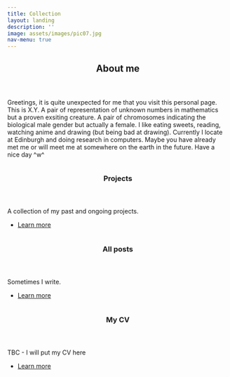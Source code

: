 ```yaml
---
title: Collection
layout: landing
description: ''
image: assets/images/pic07.jpg
nav-menu: true
---
```


<!-- Main -->
<div id="main">

<!-- One -->
<section id="one">
	<div class="inner">
		<header class="major">
			<h2>About me</h2>
		</header>
		<p>Greetings, it is quite unexpected for me that you visit this personal page. This is X.Y. A pair of representation of unknown numbers in mathematics but a proven exsiting creature. A pair of chromosomes indicating the biological male gender but actually a female. I like eating sweets, reading, watching anime and drawing (but being bad at drawing). Currently I locate at Edinburgh and doing research in computers. Maybe you have already met me or will meet me at somewhere on the earth in the future. Have a nice day ^w^</p>
	</div>
</section>

<!-- Two -->
<section id="two" class="spotlights">
	<section>
		<a href="elements.html" class="image">
			<img src="{% link assets/images/img02.jpg %}" alt="" data-position="center center" />
		</a>
		<div class="content">
			<div class="inner">
				<header class="major">
					<h3>Projects</h3>
				</header>
				<p>A collection of my past and ongoing projects.</p>
				<ul class="actions">
					<li><a href="elements.html" class="button">Learn more</a></li>
				</ul>
			</div>
		</div>
	</section>
	<section>
		<a href="all_posts.html" class="image">
			<img src="{% link assets/images/img03.jpg %}" alt="" data-position="top center" />
		</a>
		<div class="content">
			<div class="inner">
				<header class="major">
					<h3>All posts</h3>
				</header>
				<p>Sometimes I write.</p>
				<ul class="actions">
					<li><a href="all_posts.html" class="button">Learn more</a></li>
				</ul>
			</div>
		</div>
	</section>
	<section>
		<a href="#" class="image">
			<img src="{% link assets/images/img04.jpg %}" alt="" data-position="25% 25%" />
		</a>
		<div class="content">
			<div class="inner">
				<header class="major">
					<h3>My CV</h3>
				</header>
				<p>TBC - I will put my CV here</p>
				<ul class="actions">
					<li><a href="#" class="button">Learn more</a></li>
				</ul>
			</div>
		</div>
	</section>
</section>

</div>
